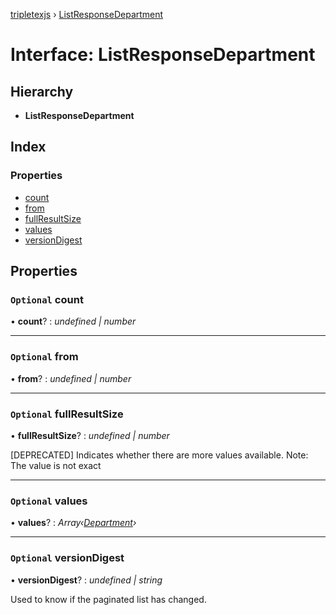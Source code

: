 [tripletexjs](../README.md) › [ListResponseDepartment](listresponsedepartment.md)

# Interface: ListResponseDepartment

## Hierarchy

* **ListResponseDepartment**

## Index

### Properties

* [count](listresponsedepartment.md#optional-count)
* [from](listresponsedepartment.md#optional-from)
* [fullResultSize](listresponsedepartment.md#optional-fullresultsize)
* [values](listresponsedepartment.md#optional-values)
* [versionDigest](listresponsedepartment.md#optional-versiondigest)

## Properties

### `Optional` count

• **count**? : *undefined | number*

___

### `Optional` from

• **from**? : *undefined | number*

___

### `Optional` fullResultSize

• **fullResultSize**? : *undefined | number*

[DEPRECATED] Indicates whether there are more values available. Note: The value is not exact

___

### `Optional` values

• **values**? : *Array‹[Department](department.md)›*

___

### `Optional` versionDigest

• **versionDigest**? : *undefined | string*

Used to know if the paginated list has changed.
